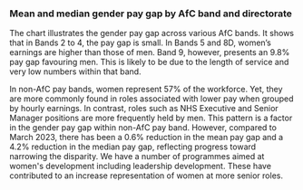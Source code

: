 ### Mean and median gender pay gap by AfC band and directorate

The chart illustrates the gender pay gap across various AfC bands. It shows that in Bands 2 to 4, the pay gap is small. In Bands 5 and 8D, women’s earnings are higher than those of men. Band 9, however, presents an 9.8% pay gap favouring men. This is likely to be due to the length of service and very low numbers within that band.

In non-AfC pay bands, women represent 57% of the workforce. Yet, they are more commonly found in roles associated with lower pay when grouped by hourly earnings. In contrast, roles such as NHS Executive and Senior Manager positions are more frequently held by men. This pattern is a factor in the gender pay gap within non-AfC pay band. However, compared to March 2023, there has been a 0.6% reduction in the mean pay gap and a 4.2% reduction in the median pay gap, reflecting progress toward narrowing the disparity. We have a number of programmes aimed at women's development including leadership development. These have contributed to an increase representation of women at more senior roles.
